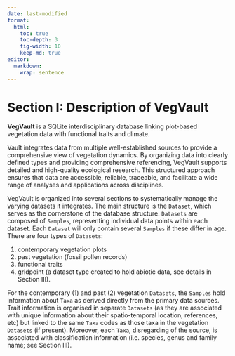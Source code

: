 ```yaml
---
date: last-modified
format:
  html:
    toc: true
    toc-depth: 3
    fig-width: 10
    keep-md: true
editor: 
  markdown: 
    wrap: sentence
---
```






# Section I: Description of VegVault


**VegVault** is a SQLite interdisciplinary database linking plot-based
vegetation data with functional traits and climate.

Vault integrates data from multiple well-established sources to provide
a comprehensive view of vegetation dynamics. By organizing data into
clearly defined types and providing comprehensive referencing, VegVault
supports detailed and high-quality ecological research. This structured
approach ensures that data are accessible, reliable, traceable, and
facilitate a wide range of analyses and applications across disciplines.

VegVault is organized into several sections to systematically manage the
varying datasets it integrates. The main structure is the `Dataset`,
which serves as the cornerstone of the database structure. `Datasets`
are composed of `Samples`, representing individual data points within
each dataset. Each `Dataset` will only contain several `Samples` if
these differ in age. There are four types of `Datasets`:

1.  contemporary vegetation plots
2.  past vegetation (fossil pollen records)
3.  functional traits
4.  gridpoint (a dataset type created to hold abiotic data, see details
    in Section III).

For the contemporary (1) and past (2) vegetation `Datasets`, the
`Samples` hold information about `Taxa` as derived directly from the
primary data sources. Trait information is organised in separate
`Datasets` (as they are associated with unique information about their
spatio-temporal location, references, etc) but linked to the same `Taxa`
codes as those taxa in the vegetation `Datasets` (if present). Moreover,
each `Taxa`, disregarding of the source, is associated with
classification information (i.e. species, genus and family name; see
Section III).

